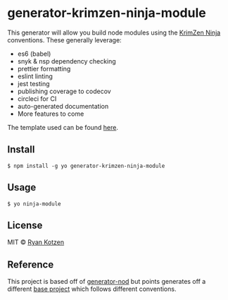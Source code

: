 # generator-krimzen-ninja-module

This generator will allow you build node modules using the [KrimZen Ninja](https://github.com/KrimZenNinja) conventions. These generally leverage:
* es6 (babel)
* snyk & nsp dependency checking
* prettier formatting
* eslint linting
* jest testing
* publishing coverage to codecov
* circleci for CI 
* auto-generated documentation
* More features to come 

The template used can be found [here](https://github.com/KrimzenNinja/krimzen-ninja-module-template).

## Install

    $ npm install -g yo generator-krimzen-ninja-module

## Usage

    $ yo ninja-module

## License

MIT © [Ryan Kotzen](https://github.com/eXigentCoder)

## Reference

This project is based off of [generator-nod](https://github.com/diegohaz/nod/tree/generator-nod) but points generates off a different [base project](https://github.com/KrimzenNinja/krimzen-ninja-module-template) which follows different conventions. 

